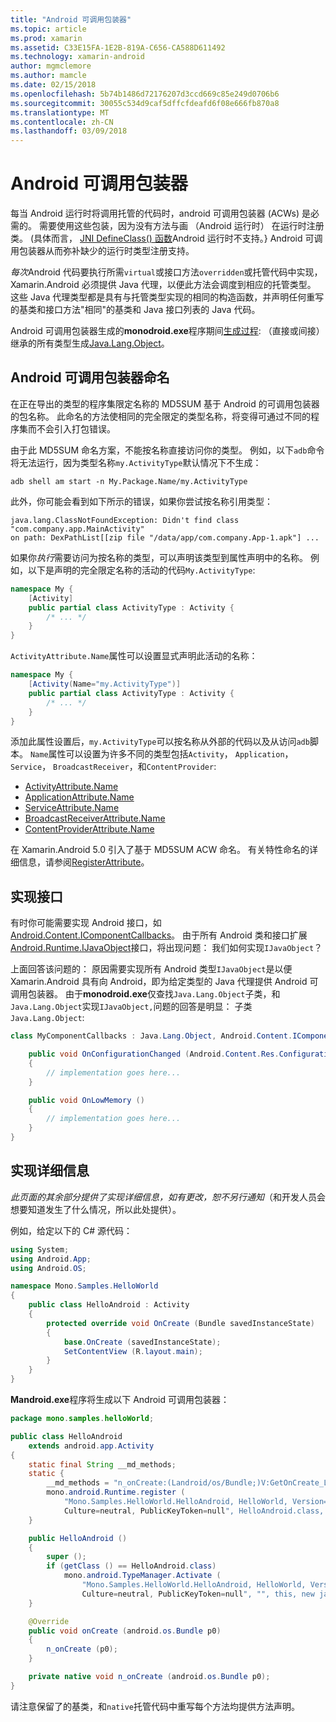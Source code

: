 ```yaml
---
title: "Android 可调用包装器"
ms.topic: article
ms.prod: xamarin
ms.assetid: C33E15FA-1E2B-819A-C656-CA588D611492
ms.technology: xamarin-android
author: mgmclemore
ms.author: mamcle
ms.date: 02/15/2018
ms.openlocfilehash: 5b74b1486d72176207d3ccd669c85e249d0706b6
ms.sourcegitcommit: 30055c534d9caf5dffcfdeafd6f08e666fb870a8
ms.translationtype: MT
ms.contentlocale: zh-CN
ms.lasthandoff: 03/09/2018
---
```

# <a name="android-callable-wrappers"></a>Android 可调用包装器

每当 Android 运行时将调用托管的代码时，android 可调用包装器 (ACWs) 是必需的。 需要使用这些包装，因为没有方法与画 （Android 运行时） 在运行时注册类。 (具体而言， [JNI DefineClass() 函数](http://docs.oracle.com/javase/1.5.0/docs/guide/jni/spec/functions.html#wp15986)Android 运行时不支持。} Android 可调用包装器从而弥补缺少的运行时类型注册支持。 

*每次*Android 代码要执行所需`virtual`或接口方法`overridden`或托管代码中实现，Xamarin.Android 必须提供 Java 代理，以便此方法会调度到相应的托管类型。 这些 Java 代理类型都是具有与托管类型实现的相同的构造函数，并声明任何重写的基类和接口方法"相同"的基类和 Java 接口列表的 Java 代码。 

Android 可调用包装器生成的**monodroid.exe**程序期间[生成过程](~/android/deploy-test/building-apps/build-process.md): （直接或间接） 继承的所有类型生成[Java.Lang.Object](https://developer.xamarin.com/api/type/Java.Lang.Object/)。 



## <a name="android-callable-wrapper-naming"></a>Android 可调用包装器命名

在正在导出的类型的程序集限定名称的 MD5SUM 基于 Android 的可调用包装器的包名称。 此命名的方法使相同的完全限定的类型名称，将变得可通过不同的程序集而不会引入打包错误。 

由于此 MD5SUM 命名方案，不能按名称直接访问你的类型。 例如，以下`adb`命令将无法运行，因为类型名称`my.ActivityType`默认情况下不生成： 

```shell
adb shell am start -n My.Package.Name/my.ActivityType
```

此外，你可能会看到如下所示的错误，如果你尝试按名称引用类型：

```shell
java.lang.ClassNotFoundException: Didn't find class "com.company.app.MainActivity"
on path: DexPathList[[zip file "/data/app/com.company.App-1.apk"] ...
```

如果你*执行*需要访问为按名称的类型，可以声明该类型到属性声明中的名称。 例如，以下是声明的完全限定名称的活动的代码`My.ActivityType`:

```csharp
namespace My {
    [Activity]
    public partial class ActivityType : Activity {
        /* ... */
    }
}
```

`ActivityAttribute.Name`属性可以设置显式声明此活动的名称： 

```csharp
namespace My {
    [Activity(Name="my.ActivityType")]
    public partial class ActivityType : Activity {
        /* ... */
    }
}
```

添加此属性设置后，`my.ActivityType`可以按名称从外部的代码以及从访问`adb`脚本。 `Name`属性可以设置为许多不同的类型包括`Activity`， `Application`， `Service`， `BroadcastReceiver`，和`ContentProvider`: 

-   [ActivityAttribute.Name](https://developer.xamarin.com/api/property/Android.App.ActivityAttribute.Name/)
-   [ApplicationAttribute.Name](https://developer.xamarin.com/api/property/Android.App.ApplicationAttribute.Name/)
-   [ServiceAttribute.Name](https://developer.xamarin.com/api/property/Android.App.ServiceAttribute.Name/)
-   [BroadcastReceiverAttribute.Name](https://developer.xamarin.com/api/property/Android.Content.BroadcastReceiverAttribute.Name/)
-   [ContentProviderAttribute.Name](https://developer.xamarin.com/api/property/Android.Content.ContentProviderAttribute.Name/)

在 Xamarin.Android 5.0 引入了基于 MD5SUM ACW 命名。 有关特性命名的详细信息，请参阅[RegisterAttribute](https://developer.xamarin.com/api/type/Android.Runtime.RegisterAttribute/)。 



## <a name="implementing-interfaces"></a>实现接口

有时你可能需要实现 Android 接口，如[Android.Content.IComponentCallbacks](https://developer.xamarin.com/api/type/Android.Content.IComponentCallbacks/)。 由于所有 Android 类和接口扩展[Android.Runtime.IJavaObject](https://developer.xamarin.com/api/type/Android.Runtime.IJavaObject/)接口，将出现问题： 我们如何实现`IJavaObject`？ 

上面回答该问题的： 原因需要实现所有 Android 类型`IJavaObject`是以便 Xamarin.Android 具有向 Android，即为给定类型的 Java 代理提供 Android 可调用包装器。 由于**monodroid.exe**仅查找`Java.Lang.Object`子类，和`Java.Lang.Object`实现`IJavaObject,`问题的回答是明显： 子类`Java.Lang.Object`: 

```csharp
class MyComponentCallbacks : Java.Lang.Object, Android.Content.IComponentCallbacks {

    public void OnConfigurationChanged (Android.Content.Res.Configuration newConfig)
    {
        // implementation goes here...
    } 

    public void OnLowMemory ()
    {
        // implementation goes here...
    }
}
```


## <a name="implementation-details"></a>实现详细信息

*此页面的其余部分提供了实现详细信息，如有更改，恕不另行通知*（和开发人员会想要知道发生了什么情况，所以此处提供）。 

例如，给定以下的 C# 源代码：

```csharp
using System;
using Android.App;
using Android.OS;

namespace Mono.Samples.HelloWorld
{
    public class HelloAndroid : Activity
    {
        protected override void OnCreate (Bundle savedInstanceState)
        {
            base.OnCreate (savedInstanceState);
            SetContentView (R.layout.main);
        }
    }
}
```

**Mandroid.exe**程序将生成以下 Android 可调用包装器： 

```java
package mono.samples.helloWorld;

public class HelloAndroid
    extends android.app.Activity
{
    static final String __md_methods;
    static {
        __md_methods = "n_onCreate:(Landroid/os/Bundle;)V:GetOnCreate_Landroid_os_Bundle_Handler\n" + "";
        mono.android.Runtime.register (
            "Mono.Samples.HelloWorld.HelloAndroid, HelloWorld, Version=1.0.0.0, 
            Culture=neutral, PublicKeyToken=null", HelloAndroid.class, __md_methods);
    }

    public HelloAndroid ()
    {
        super ();
        if (getClass () == HelloAndroid.class)
            mono.android.TypeManager.Activate (
                "Mono.Samples.HelloWorld.HelloAndroid, HelloWorld, Version=1.0.0.0, 
                Culture=neutral, PublicKeyToken=null", "", this, new java.lang.Object[] {  });
    }

    @Override
    public void onCreate (android.os.Bundle p0)
    {
        n_onCreate (p0);
    }

    private native void n_onCreate (android.os.Bundle p0);
}
```

请注意保留了的基类，和`native`托管代码中重写每个方法均提供方法声明。 
